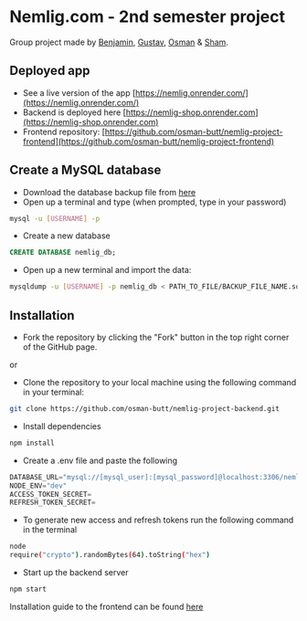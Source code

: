 # Nemlig.com - 2nd semester project
Group project made by [Benjamin](https://github.com/Benjamin-Harris1), [Gustav](https://github.com/gustavwiese), [Osman](https://github.com/osman-butt) & [Sham](https://github.com/Kapalee).

## Deployed app
- See a live version of the app [https://nemlig.onrender.com/](https://nemlig.onrender.com/)
- Backend is deployed here [https://nemlig-shop.onrender.com](https://nemlig-shop.onrender.com)
- Frontend repository: [https://github.com/osman-butt/nemlig-project-frontend](https://github.com/osman-butt/nemlig-project-frontend)

## Create a MySQL database
* Download the database backup file from [here](https://github.com/osman-butt/nemlig-project-backend/tree/main/sql/backup)
* Open up a terminal and type (when prompted, type in your password)
```bash
mysql -u [USERNAME] -p 
```

* Create a new database
```sql
CREATE DATABASE nemlig_db;
```

* Open up a new terminal and import the data:
```bash
mysqldump -u [USERNAME] -p nemlig_db < PATH_TO_FILE/BACKUP_FILE_NAME.sql
```

## Installation
* Fork the repository by clicking the "Fork" button in the top right corner of the GitHub page.

or

* Clone the repository to your local machine using the following command in your terminal:
```bash
git clone https://github.com/osman-butt/nemlig-project-backend.git
```
* Install dependencies
```bash
npm install
```
* Create a .env file and paste the following
```javascript
DATABASE_URL="mysql://[mysql_user]:[mysql_password]@localhost:3306/nemlig_db"
NODE_ENV="dev"
ACCESS_TOKEN_SECRET=
REFRESH_TOKEN_SECRET=
```
* To generate new access and refresh tokens run the following command in the terminal
```bash
node
require("crypto").randomBytes(64).toString("hex")
```
* Start up the backend server
```bash
npm start
```

Installation guide to the frontend can be found [here](https://github.com/osman-butt/nemlig-project-frontend)
